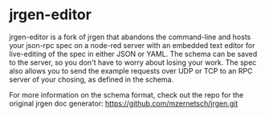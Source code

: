 # jrgen-editor

jrgen-editor is a fork of jrgen that abandons the command-line and hosts your json-rpc spec on a node-red server with an embedded text editor for live-editing of the spec in either JSON or YAML. The schema can be saved to the server, so you don't have to worry about losing your work. The spec also allows you to send the example requests over UDP or TCP to an RPC server of your chosing, as defined in the schema. 

For more information on the schema format, check out the repo for the original jrgen doc generator: https://github.com/mzernetsch/jrgen.git

